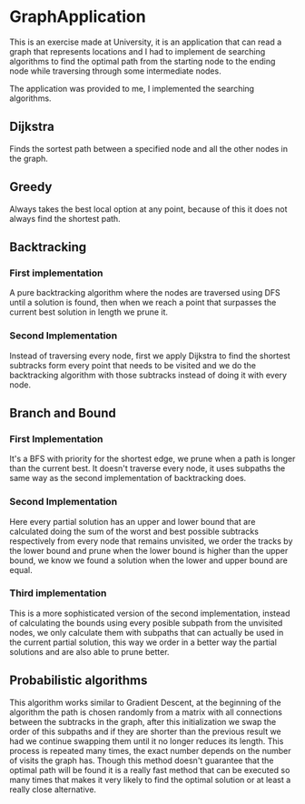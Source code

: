 # GraphApplication

This is an exercise made at University, it is an application that can read a graph that represents locations and I had to implement de searching algorithms to find the optimal path from the starting node to the ending node while traversing through some intermediate nodes.

The application was provided to me, I implemented the searching algorithms.

## Dijkstra
Finds the sortest path between a specified node and all the other nodes in the graph.
## Greedy
Always takes the best local option at any point, because of this it does not always find the shortest path.
## Backtracking
### First implementation
A pure backtracking algorithm where the nodes are traversed using DFS until a solution is found, then when we reach a point that surpasses the current best solution in length we prune it.
### Second Implementation
Instead of traversing every node, first we apply Dijkstra to find the shortest subtracks form every point that needs to be visited and we do the backtracking algorithm with those subtracks instead of doing it with every node.
## Branch and Bound
### First Implementation
It's a BFS with priority for the shortest edge, we prune when a path is longer than the current best. It doesn't traverse every node, it uses subpaths the same way as the second implementation of backtracking does.
### Second Implementation
Here every partial solution has an upper and lower bound that are calculated doing the sum of the worst and best possible subtracks respectively from every node that remains unvisited, we order the tracks by the lower bound and prune when the lower bound is higher than the upper bound, we know we found a solution when the lower and upper bound are equal.
### Third implementation
This is a more sophisticated version of the second implementation, instead of calculating the bounds using every posible subpath from the unvisited nodes, we only calculate them with subpaths that can actually be used in the current partial solution, this way we order in a better way the partial solutions and are also able to prune better.
## Probabilistic algorithms
This algorithm works similar to Gradient Descent, at the beginning of the algorithm the path is chosen randomly from a matrix with all connections between the subtracks in the graph, after this initialization we swap the order of this subpaths and if they are shorter than the previous result we had we continue swapping them until it no longer reduces its length. This process is repeated many times, the exact number depends on the number of visits the graph has. Though this method doesn't guarantee that the optimal path will be found it is a really fast method that can be executed so many times that makes it very likely to find the optimal solution or at least a really close alternative.
